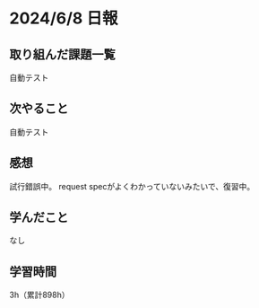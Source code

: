 # 2024/6/8 日報
## 取り組んだ課題一覧
自動テスト

## 次やること
自動テスト

## 感想
試行錯誤中。
request specがよくわかっていないみたいで、復習中。


## 学んだこと
なし

## 学習時間
3h（累計898h）
